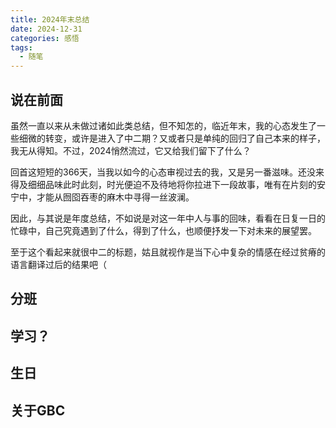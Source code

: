 ```yaml
---
title: 2024年末总结
date: 2024-12-31
categories: 感悟
tags:
  - 随笔
---
```


## 说在前面

虽然一直以来从未做过诸如此类总结，但不知怎的，临近年末，我的心态发生了一些细微的转变，或许是进入了中二期？又或者只是单纯的回归了自己本来的样子，我无从得知。不过，2024悄然流过，它又给我们留下了什么？

回首这短短的366天，当我以如今的心态审视过去的我，又是另一番滋味。还没来得及细细品味此时此刻，时光便迫不及待地将你拉进下一段故事，唯有在片刻的安宁中，才能从囫囵吞枣的麻木中寻得一丝波澜。

因此，与其说是年度总结，不如说是对这一年中人与事的回味，看看在日复一日的忙碌中，自己究竟遇到了什么，得到了什么，也顺便抒发一下对未来的展望罢。

至于这个看起来就很中二的标题，姑且就视作是当下心中复杂的情感在经过贫瘠的语言翻译过后的结果吧（

## 分班

## 学习？

## 生日

## 关于GBC